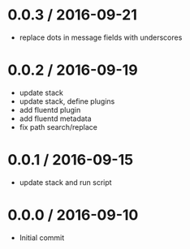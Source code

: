 
0.0.3 / 2016-09-21
==================

  * replace dots in message fields with underscores

0.0.2 / 2016-09-19
==================

  * update stack
  * update stack, define plugins
  * add fluentd plugin
  * add fluentd metadata
  * fix path search/replace

0.0.1 / 2016-09-15
==================

  * update stack and run script

0.0.0 / 2016-09-10
==================

 * Initial commit
